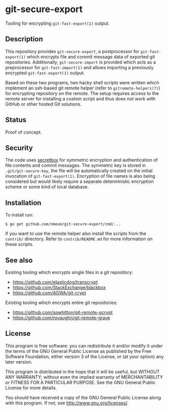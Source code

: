 # git-secure-export

Tooling for encrypting `git-fast-export(1)` output.

## Description

This repository provides `git-secure-export`, a postprocessor for
`git-fast-export(1)` which encrypts file and commit message data of
exported git repositories. Additionally, `git-secure-import` is provided
which acts as a preprocessor for `git-fast-import(1)` and allows
importing a previously encrypted `git-fast-export(1)` output.

Based on these two programs, two hacky shell scripts were written which
implement an ssh-based git remote helper (refer to
`gitremote-helpers(7)`) for encrypting repository on the remote. The
setup requires access to the remote server for installing a custom
script and thus does not work with GitHub or other hosted Git solutions.

## Status

Proof of concept.

## Security

The code uses [secretbox][secretbox doc] for symmetric encryption and
authentication of file contents and commit messages. The symmetric key
is stored in `.git/git-secure-key`, the file will be automatically
created on the initial invocation of `git-fast-export(1)`. Encryption of
file names is also being considered but would likely require a separate
deterministic encryption scheme or some kind of local database.

## Installation

To install run:

	$ go get github.com/nmeum/git-secure-export/cmd/...

If you want to use the remote helper also install the scripts from the
`contrib/` directory. Refer to `contrib/README.md` for more information
on these scripts.

## See also

Existing tooling which encrypts single files in a git repository:

* https://github.com/elasticdog/transcrypt
* https://github.com/StackExchange/blackbox
* https://github.com/AGWA/git-crypt

Existing tooling which encrypts entire git repositories:

* https://github.com/spwhitton/git-remote-gcrypt
* https://github.com/rovaughn/git-remote-grave

## License

This program is free software: you can redistribute it and/or modify it
under the terms of the GNU General Public License as published by the
Free Software Foundation, either version 3 of the License, or (at your
option) any later version.

This program is distributed in the hope that it will be useful, but
WITHOUT ANY WARRANTY; without even the implied warranty of
MERCHANTABILITY or FITNESS FOR A PARTICULAR PURPOSE. See the GNU General
Public License for more details.

You should have received a copy of the GNU General Public License along
with this program. If not, see <http://www.gnu.org/licenses/>.

[secretbox doc]: https://pkg.go.dev/golang.org/x/crypto/nacl/secretbox
